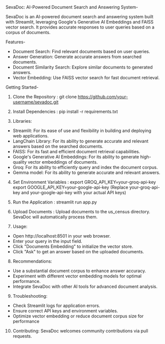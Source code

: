 
SevaDoc: AI-Powered Document Search and Answering System-

SevaDoc is an AI-powered document search and answering system built with Streamlit, leveraging Google's Generative AI Embeddings and FAISS vector search. It provides accurate responses to user queries based on a corpus of documents.

Features-
* Document Search: Find relevant documents based on user queries.
* Answer Generation: Generate accurate answers from searched documents.
* Document Similarity Search: Explore similar documents to generated answers.
* Vector Embedding: Use FAISS vector search for fast document retrieval.

Getting Started-
1. Clone the Repository : git clone https://github.com/your-username/sevadoc.git

2. Install Dependencies : pip install -r requirements.txt

3. Libraries:
* Streamlit: For its ease of use and flexibility in building and deploying web applications.
* LangChain Library: For its ability to generate accurate and relevant answers based on the searched documents.
* FAISS: For its fast and efficient document retrieval capabilities.
* Google's Generative AI Embeddings: For its ability to generate high-quality vector embeddings of documents.
* Groq: For its ability to efficiently query and index the document corpus.
* Gemma model: For its ability to generate accurate and relevant answers.
    
4. Set Environment Variables : 
export GROQ_API_KEY=your-groq-api-key
export GOOGLE_API_KEY=your-google-api-key
(Replace your-groq-api-key and your-google-api-key with your actual API keys)

5. Run the Application : streamlit run app.py

6. Upload Documents : Upload documents to the us_census directory. SevaDoc will automatically process them.

7. Usage:
* Open http://localhost:8501 in your web browser.
* Enter your query in the input field.
* Click "Documents Embedding" to initialize the vector store.
* Click "Ask" to get an answer based on the uploaded documents.

8. Recommendations:
* Use a substantial document corpus to enhance answer accuracy.
* Experiment with different vector embedding models for optimal performance.
* Integrate SevaDoc with other AI tools for advanced document analysis.

9. Troubleshooting:
* Check Streamlit logs for application errors.
* Ensure correct API keys and environment variables.
* Optimize vector embedding or reduce document corpus size for performance

10. Contributing:
SevaDoc welcomes community contributions via pull requests.
